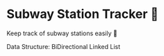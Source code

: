 # Subway Station Tracker 🔂
Keep track of subway stations easily 🚅

Data Structure: BiDirectional Linked List

